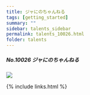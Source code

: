 ```yaml
---
title: ジャにのちゃんねる 
tags: [getting_started]
summary: ""
sidebar: talents_sidebar
permalink: talents_10026.html
folder: talents
---
```



##### No.10026 ジャにのちゃんねる  

![](https://yt3.ggpht.com/ytc/AKedOLTRwgb4aRPFDoaj6dqKfW5nz1yXsz_MHE7GDiE8=s176-c-k-c0x00ffffff-no-rj)





{% include links.html %}
